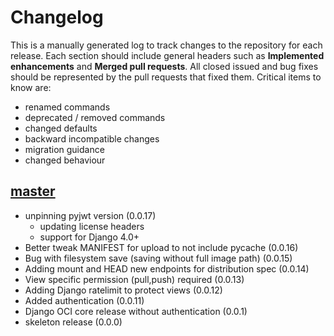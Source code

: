 # Changelog

This is a manually generated log to track changes to the repository for each release.
Each section should include general headers such as **Implemented enhancements**
and **Merged pull requests**. All closed issued and bug fixes should be
represented by the pull requests that fixed them.
Critical items to know are:

 - renamed commands
 - deprecated / removed commands
 - changed defaults
 - backward incompatible changes
 - migration guidance
 - changed behaviour

## [master](https://github.com/vsoch/django-oci/tree/master)
 - unpinning pyjwt version (0.0.17)
   - updating license headers
   - support for Django 4.0+
 - Better tweak MANIFEST for upload to not include pycache (0.0.16)
 - Bug with filesystem save (saving without full image path) (0.0.15)
 - Adding mount and HEAD new endpoints for distribution spec (0.0.14)
 - View specific permission (pull,push) required (0.0.13)
 - Adding Django ratelimit to protect views (0.0.12)
 - Added authentication (0.0.11)
 - Django OCI core release without authentication (0.0.1)
 - skeleton release  (0.0.0)
